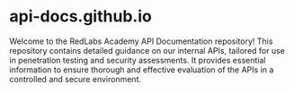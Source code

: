 # api-docs.github.io
Welcome to the RedLabs Academy API Documentation repository! This repository contains detailed guidance on our internal APIs, tailored for use in penetration testing and security assessments. It provides essential information to ensure thorough and effective evaluation of the APIs in a controlled and secure environment.
